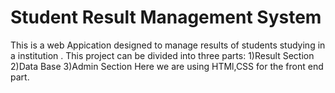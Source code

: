 # Student Result Management System
This is a web Appication designed to manage results of students studying in a institution .
This project can be divided into three parts:
1)Result Section
2)Data Base
3)Admin Section
Here we are using HTMl,CSS for the front end part.